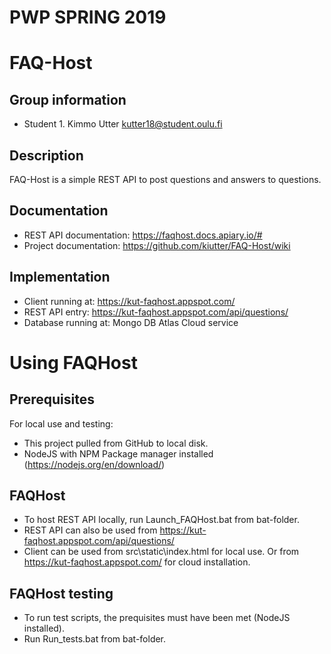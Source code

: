 # PWP SPRING 2019

# FAQ-Host

## Group information

- Student 1. Kimmo Utter kutter18@student.oulu.fi

## Description

FAQ-Host is a simple REST API to post questions and answers to questions.

## Documentation

- REST API documentation: https://faqhost.docs.apiary.io/#
- Project documentation: https://github.com/kiutter/FAQ-Host/wiki

## Implementation

- Client running at: https://kut-faqhost.appspot.com/
- REST API entry: https://kut-faqhost.appspot.com/api/questions/
- Database running at: Mongo DB Atlas Cloud service

# Using FAQHost

## Prerequisites

For local use and testing:

- This project pulled from GitHub to local disk.
- NodeJS with NPM Package manager installed (https://nodejs.org/en/download/)

## FAQHost

- To host REST API locally, run Launch_FAQHost.bat from bat-folder.
- REST API can also be used from https://kut-faqhost.appspot.com/api/questions/
- Client can be used from src\static\index.html for local use.
  Or from https://kut-faqhost.appspot.com/ for cloud installation.

## FAQHost testing

- To run test scripts, the prequisites must have been met (NodeJS installed).
- Run Run_tests.bat from bat-folder.
